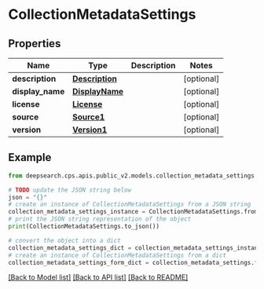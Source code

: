 # CollectionMetadataSettings


## Properties

Name | Type | Description | Notes
------------ | ------------- | ------------- | -------------
**description** | [**Description**](Description.md) |  | [optional] 
**display_name** | [**DisplayName**](DisplayName.md) |  | [optional] 
**license** | [**License**](License.md) |  | [optional] 
**source** | [**Source1**](Source1.md) |  | [optional] 
**version** | [**Version1**](Version1.md) |  | [optional] 

## Example

```python
from deepsearch.cps.apis.public_v2.models.collection_metadata_settings import CollectionMetadataSettings

# TODO update the JSON string below
json = "{}"
# create an instance of CollectionMetadataSettings from a JSON string
collection_metadata_settings_instance = CollectionMetadataSettings.from_json(json)
# print the JSON string representation of the object
print(CollectionMetadataSettings.to_json())

# convert the object into a dict
collection_metadata_settings_dict = collection_metadata_settings_instance.to_dict()
# create an instance of CollectionMetadataSettings from a dict
collection_metadata_settings_form_dict = collection_metadata_settings.from_dict(collection_metadata_settings_dict)
```
[[Back to Model list]](../README.md#documentation-for-models) [[Back to API list]](../README.md#documentation-for-api-endpoints) [[Back to README]](../README.md)


